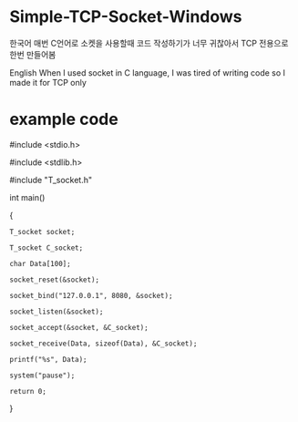 # Simple-TCP-Socket-Windows

한국어
매번 C언어로 소켓을 사용할때 코드 작성하기가 너무 귀찮아서 TCP 전용으로 한번 만들어봄

English
When I used socket in C language, I was tired of writing code so I made it for TCP only

# example code

#include <stdio.h>

#include <stdlib.h>

#include "T_socket.h"

int main()

{

	T_socket socket;
	
	T_socket C_socket;
	
	char Data[100];
	
	socket_reset(&socket);
	
	socket_bind("127.0.0.1", 8080, &socket);
	
	socket_listen(&socket);
	
	socket_accept(&socket, &C_socket);
	
	socket_receive(Data, sizeof(Data), &C_socket);
	
	printf("%s", Data);
	
	system("pause");
	
	return 0;
	
}
